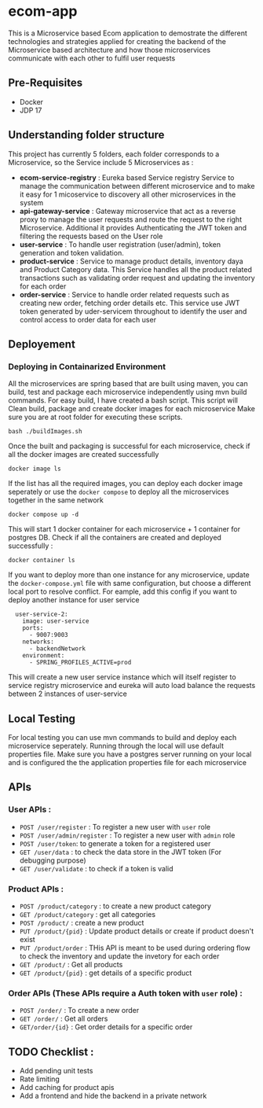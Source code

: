 # ecom-app
This is a Microservice based Ecom application to demostrate the different technologies and strategies applied for creating the backend of the Microservice based architecture and how those microservices communicate with each other to fulfil user requests

## Pre-Requisites
* Docker
* JDP 17

## Understanding folder structure
This project has currently 5 folders, each folder corresponds to a Microservice, so the Service include 5 Microservices as :
* **ecom-service-registry** : Eureka based Service registry Service to manage the communication between different microservice and to make it easy for 1 micoservice to discovery all other microservices in the system
* **api-gateway-service** : Gateway microservice that act as a reverse proxy to manage the user requests and route the request to the right Microservice. Additional it provides Authenticating the JWT token and filtering the requests based on the User role
* **user-service** : To handle user registration (user/admin), token generation and token validation.
* **product-service** : Service to manage product details, inventory daya and Product Category data. This Service handles all the product related transactions such as validating order request and updating the inventory for each order
* **order-service** : Service to handle order related requests such as creating new order, fetching order details etc. This service use JWT token generated by uder-servicem throughout to identify the user and control access to order data for each user

## Deployement
### Deploying in Containarized Environment
All the microservices are spring based that are built using maven, you can build, test and package each microservice independently using mvn build commands. For easy build, I have created a bash script. This script will Clean build, package and create docker images for each microservice
Make sure you are at root folder for executing these scripts.
```
bash ./buildImages.sh
```
Once the built and packaging is successful for each microservice, check if all the docker images are created successfully
```
docker image ls
```
If the list has all the required images, you can deploy each docker image seperately or use the `docker compose` to deploy all the microservices together in the same network
```
docker compose up -d
```
This will start 1 docker container for each microservice + 1 container for postgres DB. Check if all the containers are created and deployed successfully :
```
docker container ls
```
If you want to deploy more than one instance for any microservice, update the `docker-compose.yml` file with same configuration, but choose a different local port to resolve conflict. For eample, add this config if you want to deploy another instance for user service 
```
  user-service-2:
    image: user-service
    ports:
      - 9007:9003
    networks: 
      - backendNetwork
    environment:
      - SPRING_PROFILES_ACTIVE=prod
```
This will create a new user service instance which will itself register to service registry microservice and eureka will auto load balance the requests between 2 instances of user-service

## Local Testing
For local testing you can use mvn commands to build and deploy each microservice seperately. Running through the local will use default properties file. Make sure you have a postgres server running on your local and is configured the the application properties file for each microservice

## APIs
### User APIs :
* `POST /user/register` : To register a new user with `user` role
* `POST /user/admin/register` : To register a new user with `admin` role
* `POST /user/token`: to generate a token for a registered user
* `GET /user/data` : to check the data store in the JWT token (For debugging purpose)
* `GET /user/validate` : to check if a token is valid

### Product APIs :
* `POST /product/category` : to create a new product category
* `GET /product/category` : get all categories
* `POST /product/` : create a new product
* `PUT /product/{pid}` : Update product details or create if product doesn't exist
* `PUT /product/order` : THis API is meant to be used during ordering flow to check the inventory and update the invetory for each order
* `GET /product/` : Get all products
* `GET /product/{pid}` : get details of a specific product

### Order APIs (These APIs require a Auth token with `user` role) :
* `POST /order/` : To create a new order
* `GET /order/` : Get all orders
* `GET/order/{id}` :  Get order details for a specific order

## TODO Checklist :
* Add pending unit tests
* Rate limiting
* Add caching for product apis
* Add a frontend and hide the backend in a private network
